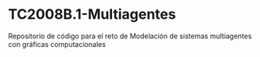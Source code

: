 # TC2008B.1-Multiagentes
Repositorio de código para el reto de Modelación de sistemas multiagentes con gráficas computacionales
